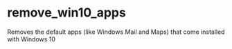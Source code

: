 # remove_win10_apps
Removes the default apps (like Windows Mail and Maps) that come installed with Windows 10

